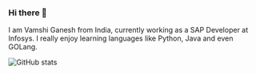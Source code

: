 ### Hi there 👋

I am Vamshi Ganesh from India, currently working as a SAP Developer at Infosys. I really enjoy learning languages like Python, Java and even GOLang.


![GitHub stats](https://github-readme-stats.vercel.app/api?username=vamshiganesh98&theme=gruvbox&show_icons=true)
